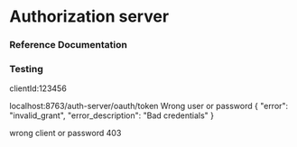 # Authorization server

### Reference Documentation

### Testing
clientId:123456

localhost:8763/auth-server/oauth/token
Wrong user or password
{
"error": "invalid_grant",
"error_description": "Bad credentials"
}

wrong client or password
403